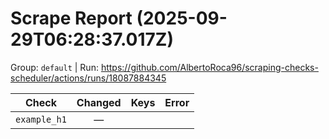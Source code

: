 # Scrape Report (2025-09-29T06:28:37.017Z)

Group: `default`  |  Run: https://github.com/AlbertoRoca96/scraping-checks-scheduler/actions/runs/18087884345

| Check | Changed | Keys | Error |
|---|:---:|:--|:--|
| `example_h1` | — |  |  |
